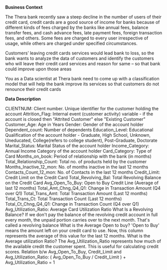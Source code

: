 **Business Context**

The Thera bank recently saw a steep decline in the number of users of their credit card, credit cards are a good source of income for banks because of different kinds of fees charged by the banks like annual fees, balance transfer fees, and cash advance fees, late payment fees, foreign transaction fees, and others. Some fees are charged to every user irrespective of usage, while others are charged under specified circumstances.

Customers’ leaving credit cards services would lead bank to loss, so the bank wants to analyze the data of customers and identify the customers who will leave their credit card services and reason for same – so that bank could improve upon those areas

You as a Data scientist at Thera bank need to come up with a classification model that will help the bank improve its services so that customers do not renounce their credit cards

**Data Description**

CLIENTNUM: Client number. Unique identifier for the customer holding the account
Attrition_Flag: Internal event (customer activity) variable - if the account is closed then "Attrited Customer" else "Existing Customer"
Customer_Age: Age in Years
Gender: Gender of the account holder
Dependent_count: Number of dependents
Education_Level: Educational Qualification of the account holder - Graduate, High School, Unknown, Uneducated, College(refers to college student), Post-Graduate, Doctorate
Marital_Status: Marital Status of the account holder
Income_Category: Annual Income Category of the account holder
Card_Category: Type of Card
Months_on_book: Period of relationship with the bank (in months)
Total_Relationship_Count: Total no. of products held by the customer
Months_Inactive_12_mon: No. of months inactive in the last 12 months
Contacts_Count_12_mon: No. of Contacts in the last 12 months
Credit_Limit: Credit Limit on the Credit Card
Total_Revolving_Bal: Total Revolving Balance on the Credit Card
Avg_Open_To_Buy: Open to Buy Credit Line (Average of last 12 months)
Total_Amt_Chng_Q4_Q1: Change in Transaction Amount (Q4 over Q1)
Total_Trans_Amt: Total Transaction Amount (Last 12 months)
Total_Trans_Ct: Total Transaction Count (Last 12 months)
Total_Ct_Chng_Q4_Q1: Change in Transaction Count (Q4 over Q1)
Avg_Utilization_Ratio: Average Card Utilization Ratio
What Is a Revolving Balance?
If we don't pay the balance of the revolving credit account in full every month, the unpaid portion carries over to the next month. That's called a revolving balance
What is the Average Open to buy?
'Open to Buy' means the amount left on your credit card to use. Now, this column represents the average of this value for the last 12 months.
What is the Average utilization Ratio?
The Avg_Utilization_Ratio represents how much of the available credit the customer spent. This is useful for calculating credit scores.
Relation b/w Avg_Open_To_Buy, Credit_Limit and Avg_Utilization_Ratio:
( Avg_Open_To_Buy / Credit_Limit ) + Avg_Utilization_Ratio = 1
